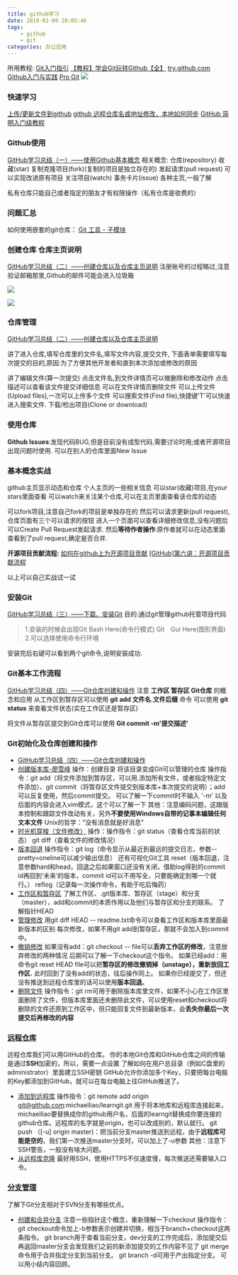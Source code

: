 ```yaml
---
title: github学习
date: 2019-01-09 20:05:46
tags:
    - github
    - git
categories: 办公应用
---
```


所用教程:
[Git入门指引](http://blog.a0z.me/2014/05/21/GitBeginning/)
[【教程】学会Git玩转Github【全】](https://www.bilibili.com/video/av10475153?from=search&seid=13771455105864045370)
[try.github.com](http://try.github.io/)
[Github入门与实践](https://book.douban.com/subject/26462816/)
[Pro Git](http://iissnan.com/progit/)
![](https://ss0.bdstatic.com/94oJfD_bAAcT8t7mm9GUKT-xh_/timg?image&quality=100&size=b4000_4000&sec=1547088293&di=4c958fb981820b935400a2982da85b54&src=http://imgs.aixifan.com/live/1484548189566/1484548189566.jpg)
<!-- more -->

### 快速学习
[上传/更新文件到github](https://blog.csdn.net/u011108439/article/details/80609235)
[github 远程仓库名或地址修改，本地如何同步](https://www.jianshu.com/p/4f48f5169963)
[GitHub 简明入门级教程](https://segmentfault.com/a/1190000013514335)
### Github使用
[GitHub学习总结（一）——使用Github基本概念](https://blog.csdn.net/qq_36501591/article/details/80517684)
相关概念:
仓库(repository)
收藏(star) 
复制克隆项目(fork)(复制的项目是独立存在的)
发起请求(pull request) 可以实现改进原有项目
关注项目(watch)
事务卡片(issue)
各种主页,一般了解

私有仓库只能自己或者指定的朋友才有权限操作（私有仓库是收费的）

### 问题汇总
如何使用嵌套的git仓库： [Git 工具 - 子模块](https://git-scm.com/book/zh/v2/Git-工具-子模块)



### 创建仓库 仓库主页说明
[GitHub学习总结（二）——创建仓库以及仓库主页说明](https://blog.csdn.net/qq_36501591/article/details/80531363)
注册账号的过程略过,注意验证邮箱那里,Github的邮件可能会进入垃圾箱

![](http://lainundalice.oss-cn-beijing.aliyuncs.com/19-1-11/68538788.jpg)

![](http://lainundalice.oss-cn-beijing.aliyuncs.com/19-1-11/27817508.jpg)

### 仓库管理
[GitHub学习总结（二）——创建仓库以及仓库主页说明](https://blog.csdn.net/qq_36501591/article/details/80531363)

讲了进入仓库,填写仓库里的文件名,填写文件内容,提交文件,
下面表单需要填写每次提交的目的,原因:为了方便其他开发者和直到本次添加或修改的原因

讲了编辑文件(算一次提交)
点击文件名,到文件详情页可以做删除和修改动作
点击描述可以查看该文件提交详细信息
可以在文件详情页删除文件
可以上传文件(Upload files),一次可以上传多个文件
可以搜索文件(Find file),快捷键'T'可以快速进入搜索文件.
下载/检出项目(Clone or download)

### 使用仓库
**Github Issues**:发现代码BUG,但是目前没有成型代码,需要讨论时用;或者开源项目出现问题时使用.
可以在别人的仓库里面New Issue

### 基本概念实战
github主页显示动态和仓库
个人主页的一些相关信息
可以star(收藏)项目,在your stars里面查看
可以watch来关注某个仓库,可以在主页里面查看该仓库的动态

可以fork项目,注意自己fork的项目是单独存在的
然后可以请求更新(pull request),仓库页面有三个可以请求的按钮
进入一个页面可以查看详细修改信息,没有问题后可以Create Pull Request发起请求.
然后**等待作者操作**:原作者就可以在动态里面查看到了pull request,确定是否合并.

**开源项目贡献流程:**
[如何在github上为开源项目贡献](https://blog.csdn.net/XiyouLinux_Kangyijie/article/details/78605800)
[[GitHub]第六讲：开源项目贡献流程](https://blog.csdn.net/loadsong/article/details/51591687)

以上可以自己实战试一试

### 安装Git
[GitHub学习总结（三）——下载、安装Git](https://blog.csdn.net/qq_36501591/article/details/80550919)
目的:通过git管理github托管项目代码
>1.安装的时候会出现Git Bash Here(命令行模式) Git　Gui Here(图形界面)
2.可以选择使用命令行环境

安装完后右键可以看到两个git命令,说明安装成功.

### Git基本工作流程
[GitHub学习总结（四）——Git仓库创建和操作](https://blog.csdn.net/qq_36501591/article/details/80552965)
注意 **工作区 暂存区 Git仓库** 的概念和应用
从工作区到暂存区可以使用 **git add 文件名.文件后缀** 命令
可以使用 **git status** 来查看文件状态(实在工作区还是暂存区)

将文件从暂存区提交到Git仓库可以使用 **Git commit -m'提交描述'**

### Git初始化及仓库创建和操作
* [GitHub学习总结（四）——Git仓库创建和操作](https://blog.csdn.net/qq_36501591/article/details/80552965)
* [创建版本库-廖雪峰](https://www.liaoxuefeng.com/wiki/896043488029600/896827951938304)
  操作：创建目录 将该目录变成Git可以管理的仓库
  操作指令：git add（将文件添加到暂存区，可以用.添加所有文件，或者指定特定文件添加）、git commit（将暂存区文件提交到版本库+本次提交的说明）；add可以反复使用，然后commit提交。
  可以了解一下commit时不输入 '-m' 以及后面的内容会进入vim模式，这个可以了解一下
  其他：注意编码问题，这跟版本控制和跟踪文件改动有关，另外**不要使用Windows自带的记事本编辑任何文本文件**
  Unix的哲学：“没有消息就是好消息”
* [时光机穿梭（文件修改）](https://www.liaoxuefeng.com/wiki/896043488029600/896954074659008)
  操作：操作指令：git status（查看仓库当前的状态） git diff（查看文件的修改情况）
* [版本回退](https://www.liaoxuefeng.com/wiki/896043488029600/897013573512192)
  操作指令：git log（命令显示从最近到最远的提交日志，参数--pretty=oneline可以减少输出信息）
  还有可视化Git工具
  reset（版本回退，注意参数hard和head，回退之后如果窗口还没有关闭，借助log得到的commit id再回到‘未来’的版本，commit id可以不用写全，只要能确定到哪一个就行。）
  reflog（记录每一次操作命令，有助于吃后悔药）
* [工作区和暂存区](https://www.liaoxuefeng.com/wiki/896043488029600/897271968352576)
  了解工作区、.git版本库、暂存区（stage）和分支（master），add和commit的本质作用以及他们与暂存区和分支的联系。
  了解指针HEAD
* [管理修改](https://www.liaoxuefeng.com/wiki/896043488029600/897884457270432)
  用git diff HEAD -- readme.txt命令可以查看工作区和版本库里面最新版本的区别
  每次修改，如果不用git add到暂存区，那就不会加入到commit中。
* [撤销修改](https://www.liaoxuefeng.com/wiki/896043488029600/897889638509536)
  如果没有add：git checkout -- file可以**丢弃工作区的修改**，注意放弃修改的两种情况
  后期可以了解一下checkout这个指令。
  如果已经add：用命令git reset HEAD file可以把**暂存区的修改撤销掉（unstage），重新放回工作区.**
  此时回到了没有add的状态，往后操作同上。
  如果你已经提交了，但还没有推送到远程仓库里的话可以使用**版本回退**。
* [删除文件](https://www.liaoxuefeng.com/wiki/896043488029600/900002180232448)
  操作指令：git rm可用于删除版本库里文件，如果不小心在工作区里面删除了文件，但版本库里面还未删除此文件，可以使用reset和checkout将删除的文件还原到工作区中，但只能回复文件到最新版本，会**丢失你最后一次提交后再修改的内容**

### [远程仓库](https://www.liaoxuefeng.com/wiki/896043488029600/896954117292416)

远程仓库我们可以用GitHub的仓库。
你的本地Git仓库和GitHub仓库之间的传输是通过**SSH**加密的，所以，需要一点设置
了解如何在用户总目录（例如C盘里的administrator）里面建立SSH密钥
GitHub允许你添加多个Key，只要把每台电脑的Key都添加到GitHub，就可以在每台电脑上往GitHub推送了。

* [添加到远程库](https://www.liaoxuefeng.com/wiki/896043488029600/898732864121440)
  操作指令：git remote add origin git@github.com:michaelliao/learngit.git
  用于将本地库和远程库连接起来，michaelliao要替换成你的github用户名，后面的learngit替换成你要连接的github仓库。远程库的名字就是origin，也可以改成别的，默认就行。
  git push （[-u] origin master)：把当前分支master推送到远程，由于**远程库可能是空的**，我们第一次推送master分支时，可以加上了-u参数
  其他：注意下SSH警告，一般没有啥大问题。
* [从远程库克隆](https://www.liaoxuefeng.com/wiki/896043488029600/898732792973664)
  最好用SSH，使用HTTPS不仅速度慢，每次推送还需要输入口令。
  
### [分支管理](https://www.liaoxuefeng.com/wiki/896043488029600/896954848507552)
了解下Git分支相对于SVN分支有哪些优点。
* [创建和合并分支](https://www.liaoxuefeng.com/wiki/896043488029600/900003767775424)
  注意一些指针这个概念，重新理解一下checkout
  操作指令：git checkout命令加上-b参数表示创建并切换，相当于branch+checkout这两条指令。
  git branch用于查看当前分支，dev分支的工作完成后，添加提交后再返回master分支会发现我们之前的新添加提交的工作内容不见了
  git merge命令用于合并指定分支到当前分支。
  git branch -d可用于产出指定分支。
可以用小结内容回顾。